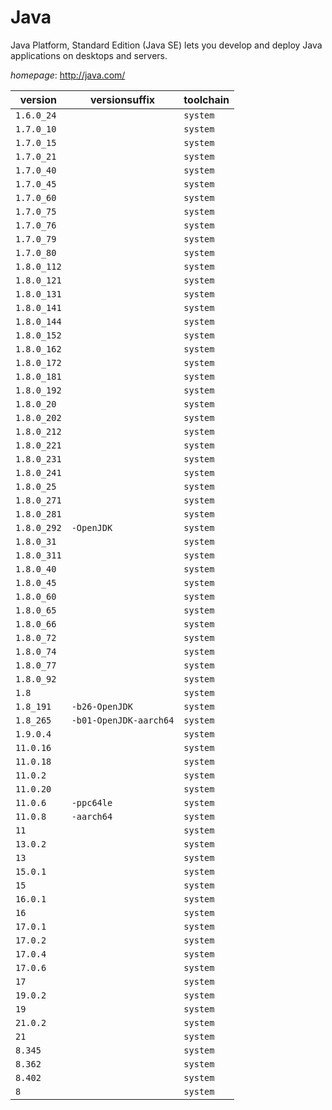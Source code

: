 # Java

Java Platform, Standard Edition (Java SE) lets you develop and deploy  Java applications on desktops and servers.

*homepage*: <http://java.com/>

version | versionsuffix | toolchain
--------|---------------|----------
``1.6.0_24`` |  | ``system``
``1.7.0_10`` |  | ``system``
``1.7.0_15`` |  | ``system``
``1.7.0_21`` |  | ``system``
``1.7.0_40`` |  | ``system``
``1.7.0_45`` |  | ``system``
``1.7.0_60`` |  | ``system``
``1.7.0_75`` |  | ``system``
``1.7.0_76`` |  | ``system``
``1.7.0_79`` |  | ``system``
``1.7.0_80`` |  | ``system``
``1.8.0_112`` |  | ``system``
``1.8.0_121`` |  | ``system``
``1.8.0_131`` |  | ``system``
``1.8.0_141`` |  | ``system``
``1.8.0_144`` |  | ``system``
``1.8.0_152`` |  | ``system``
``1.8.0_162`` |  | ``system``
``1.8.0_172`` |  | ``system``
``1.8.0_181`` |  | ``system``
``1.8.0_192`` |  | ``system``
``1.8.0_20`` |  | ``system``
``1.8.0_202`` |  | ``system``
``1.8.0_212`` |  | ``system``
``1.8.0_221`` |  | ``system``
``1.8.0_231`` |  | ``system``
``1.8.0_241`` |  | ``system``
``1.8.0_25`` |  | ``system``
``1.8.0_271`` |  | ``system``
``1.8.0_281`` |  | ``system``
``1.8.0_292`` | ``-OpenJDK`` | ``system``
``1.8.0_31`` |  | ``system``
``1.8.0_311`` |  | ``system``
``1.8.0_40`` |  | ``system``
``1.8.0_45`` |  | ``system``
``1.8.0_60`` |  | ``system``
``1.8.0_65`` |  | ``system``
``1.8.0_66`` |  | ``system``
``1.8.0_72`` |  | ``system``
``1.8.0_74`` |  | ``system``
``1.8.0_77`` |  | ``system``
``1.8.0_92`` |  | ``system``
``1.8`` |  | ``system``
``1.8_191`` | ``-b26-OpenJDK`` | ``system``
``1.8_265`` | ``-b01-OpenJDK-aarch64`` | ``system``
``1.9.0.4`` |  | ``system``
``11.0.16`` |  | ``system``
``11.0.18`` |  | ``system``
``11.0.2`` |  | ``system``
``11.0.20`` |  | ``system``
``11.0.6`` | ``-ppc64le`` | ``system``
``11.0.8`` | ``-aarch64`` | ``system``
``11`` |  | ``system``
``13.0.2`` |  | ``system``
``13`` |  | ``system``
``15.0.1`` |  | ``system``
``15`` |  | ``system``
``16.0.1`` |  | ``system``
``16`` |  | ``system``
``17.0.1`` |  | ``system``
``17.0.2`` |  | ``system``
``17.0.4`` |  | ``system``
``17.0.6`` |  | ``system``
``17`` |  | ``system``
``19.0.2`` |  | ``system``
``19`` |  | ``system``
``21.0.2`` |  | ``system``
``21`` |  | ``system``
``8.345`` |  | ``system``
``8.362`` |  | ``system``
``8.402`` |  | ``system``
``8`` |  | ``system``
